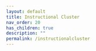 ```yaml
---
layout: default
title: Instructional Cluster
nav_order: 20
has_children: true
description: ""
permalink: /instructionalcluster
---
```

